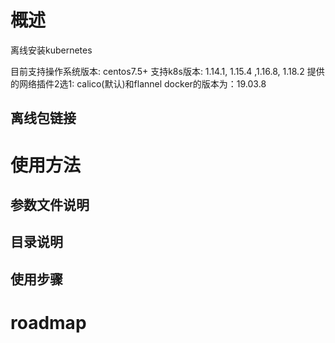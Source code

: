 # 概述

离线安装kubernetes

目前支持操作系统版本: centos7.5+
支持k8s版本: 1.14.1, 1.15.4 ,1.16.8, 1.18.2
提供的网络插件2选1: calico(默认)和flannel
docker的版本为：19.03.8

## 离线包链接



# 使用方法

## 参数文件说明

## 目录说明

## 使用步骤


# roadmap

